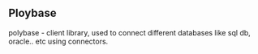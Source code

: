 Ploybase
-------
polybase - client library, used to connect different databases like sql db, 
oracle.. etc using connectors.
